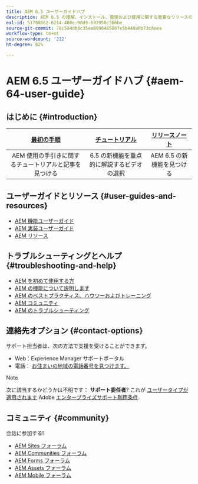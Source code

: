 ```yaml
---
title: AEM 6.5 ユーザーガイドハブ
description: AEM 6.5 の理解、インストール、管理および使用に関する重要なリソースの概要
exl-id: 51788662-6214-408e-98d9-692950c366be
source-git-commit: 78c584db8c35ea809048580fe5b440a0b73c8eea
workflow-type: tm+mt
source-wordcount: '212'
ht-degree: 82%

---
```


# AEM 6.5 ユーザーガイドハブ {#aem-64-user-guide}

## はじめに {#introduction}

| [最初の手順](https://experienceleague.adobe.com/docs/experience-manager-cloud-service/content/home.html?lang=ja) | [チュートリアル](https://experienceleague.adobe.com/docs/experience-manager-tutorials.html?lang=ja) | [リリースノート](https://experienceleague.adobe.com/docs/experience-manager-65/release-notes/release-notes.html?lang=ja) |
|:-:|:-:|:-:|
| AEM 使用の手引きに関するチュートリアルと記事を見つける | 6.5 の新機能を重点的に解説するビデオの選択 | AEM 6.5 の新機能を見つける |

## ユーザーガイドとリソース {#user-guides-and-resources}

* [AEM 機能ユーザーガイド](capabilities.md)
* [AEM 実装ユーザーガイド](implementation.md)
* [AEM リソース](resources.md)

## トラブルシューティングとヘルプ {#troubleshooting-and-help}

* [AEM を初めて使用する方](new.md)
* [AEM の機能について説明します](learn.md)
* [AEM のベストプラクティス、ハウツーおよびトレーニング](best-practice.md)
* [AEM コミュニティ](community.md)
* [AEM のトラブルシューティング](troubleshooting.md)

## 連絡先オプション {#contact-options}

サポート担当者は、次の方法で支援を受けることができます。

* Web：Experience Manager サポートポータル
* 電話： [お住まいの地域の電話番号を見つけます。](https://experienceleague.adobe.com/?lang=ja&amp;support-tab=home#support)

>[!NOTE]
>
>次に該当するかどうかは不明です： **サポート委任者**? これが [ユーザータイプが適用されます](https://helpx.adobe.com/jp/experience-cloud/supported-users.html) Adobe [エンタープライズサポート利用条件](https://helpx.adobe.com/jp/support/programs/enterprise-support-terms.html).

## コミュニティ {#community}

会話に参加する!

* [AEM Sites フォーラム](https://experienceleaguecommunities.adobe.com/t5/adobe-experience-manager/ct-p/adobe-experience-manager-community)
* [AEM Communities フォーラム](https://help-forums.adobe.com/content/adobeforums/en/experience-manager-forum/aem-communities.html)
* [AEM Forms フォーラム](https://help-forums.adobe.com/content/adobeforums/en/experience-manager-forum/aem-forms.html)
* [AEM Assets フォーラム](https://help-forums.adobe.com/content/adobeforums/en/experience-manager-forum/aem-assets.html)
* [AEM Mobile フォーラム](https://experienceleaguecommunities.adobe.com/)
